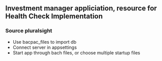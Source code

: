 ## Investment manager appliciation, resource for Health Check Implementation

### Source pluralsight 
- Use bacpac_files to import db
- Connect server in appsettings
- Start app through bach files, or choose multiple startup files


